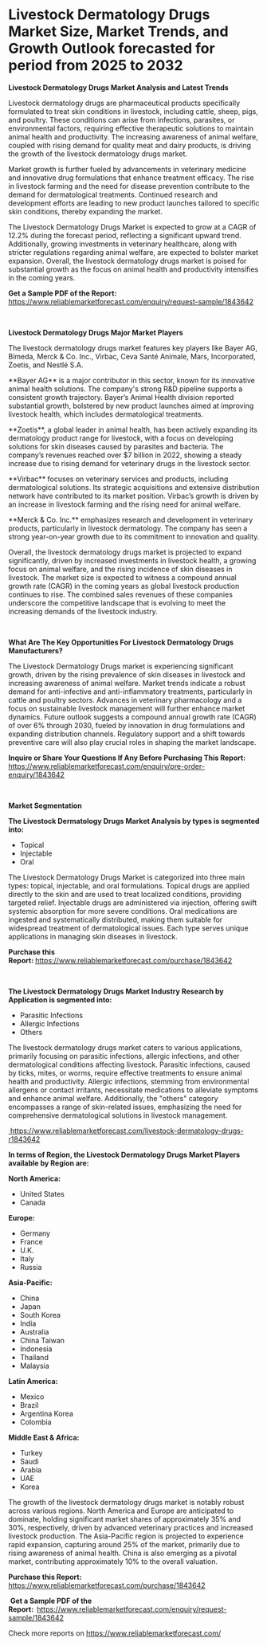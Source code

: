 <p><h1>Livestock Dermatology Drugs Market Size, Market Trends, and Growth Outlook forecasted for period from 2025 to 2032</h1></p><p><strong>Livestock Dermatology Drugs Market Analysis and Latest Trends</strong></p>
<p><p>Livestock dermatology drugs are pharmaceutical products specifically formulated to treat skin conditions in livestock, including cattle, sheep, pigs, and poultry. These conditions can arise from infections, parasites, or environmental factors, requiring effective therapeutic solutions to maintain animal health and productivity. The increasing awareness of animal welfare, coupled with rising demand for quality meat and dairy products, is driving the growth of the livestock dermatology drugs market.</p><p>Market growth is further fueled by advancements in veterinary medicine and innovative drug formulations that enhance treatment efficacy. The rise in livestock farming and the need for disease prevention contribute to the demand for dermatological treatments. Continued research and development efforts are leading to new product launches tailored to specific skin conditions, thereby expanding the market.</p><p>The Livestock Dermatology Drugs Market is expected to grow at a CAGR of 12.2% during the forecast period, reflecting a significant upward trend. Additionally, growing investments in veterinary healthcare, along with stricter regulations regarding animal welfare, are expected to bolster market expansion. Overall, the livestock dermatology drugs market is poised for substantial growth as the focus on animal health and productivity intensifies in the coming years.</p></p>
<p><strong>Get a Sample PDF of the Report:&nbsp;</strong> <a href="https://www.reliablemarketforecast.com/enquiry/request-sample/1843642?utm_campaign=2307&utm_medium=2&utm_source=Github&utm_content=ia&utm_term=30032025&utm_id=livestock-dermatology-drugs">https://www.reliablemarketforecast.com/enquiry/request-sample/1843642</a></p>
<p>&nbsp;</p>
<p><strong>Livestock Dermatology Drugs Major Market Players</strong></p>
<p><p>The livestock dermatology drugs market features key players like Bayer AG, Bimeda, Merck & Co. Inc., Virbac, Ceva Santé Animale, Mars, Incorporated, Zoetis, and Nestlé S.A. </p><p>**Bayer AG** is a major contributor in this sector, known for its innovative animal health solutions. The company's strong R&D pipeline supports a consistent growth trajectory. Bayer’s Animal Health division reported substantial growth, bolstered by new product launches aimed at improving livestock health, which includes dermatological treatments.</p><p>**Zoetis**, a global leader in animal health, has been actively expanding its dermatology product range for livestock, with a focus on developing solutions for skin diseases caused by parasites and bacteria. The company’s revenues reached over $7 billion in 2022, showing a steady increase due to rising demand for veterinary drugs in the livestock sector.</p><p>**Virbac** focuses on veterinary services and products, including dermatological solutions. Its strategic acquisitions and extensive distribution network have contributed to its market position. Virbac’s growth is driven by an increase in livestock farming and the rising need for animal welfare.</p><p>**Merck & Co. Inc.** emphasizes research and development in veterinary products, particularly in livestock dermatology. The company has seen a strong year-on-year growth due to its commitment to innovation and quality.</p><p>Overall, the livestock dermatology drugs market is projected to expand significantly, driven by increased investments in livestock health, a growing focus on animal welfare, and the rising incidence of skin diseases in livestock. The market size is expected to witness a compound annual growth rate (CAGR) in the coming years as global livestock production continues to rise. The combined sales revenues of these companies underscore the competitive landscape that is evolving to meet the increasing demands of the livestock industry.</p></p>
<p>&nbsp;</p>
<p><strong>What Are The Key Opportunities For Livestock Dermatology Drugs Manufacturers?</strong></p>
<p><p>The Livestock Dermatology Drugs market is experiencing significant growth, driven by the rising prevalence of skin diseases in livestock and increasing awareness of animal welfare. Market trends indicate a robust demand for anti-infective and anti-inflammatory treatments, particularly in cattle and poultry sectors. Advances in veterinary pharmacology and a focus on sustainable livestock management will further enhance market dynamics. Future outlook suggests a compound annual growth rate (CAGR) of over 6% through 2030, fueled by innovation in drug formulations and expanding distribution channels. Regulatory support and a shift towards preventive care will also play crucial roles in shaping the market landscape.</p></p>
<p><strong>Inquire or Share Your Questions If Any Before Purchasing This Report:</strong> <a href="https://www.reliablemarketforecast.com/enquiry/pre-order-enquiry/1843642?utm_campaign=2307&utm_medium=2&utm_source=Github&utm_content=ia&utm_term=30032025&utm_id=livestock-dermatology-drugs">https://www.reliablemarketforecast.com/enquiry/pre-order-enquiry/1843642</a></p>
<p>&nbsp;</p>
<p><strong>Market Segmentation</strong></p>
<p><strong>The Livestock Dermatology Drugs Market Analysis by types is segmented into:</strong></p>
<p><ul><li>Topical</li><li>Injectable</li><li>Oral</li></ul></p>
<p><p>The Livestock Dermatology Drugs Market is categorized into three main types: topical, injectable, and oral formulations. Topical drugs are applied directly to the skin and are used to treat localized conditions, providing targeted relief. Injectable drugs are administered via injection, offering swift systemic absorption for more severe conditions. Oral medications are ingested and systematically distributed, making them suitable for widespread treatment of dermatological issues. Each type serves unique applications in managing skin diseases in livestock.</p></p>
<p><strong>Purchase this Report:&nbsp;</strong><a href="https://www.reliablemarketforecast.com/purchase/1843642?utm_campaign=2307&utm_medium=2&utm_source=Github&utm_content=ia&utm_term=30032025&utm_id=livestock-dermatology-drugs">https://www.reliablemarketforecast.com/purchase/1843642</a></p>
<p>&nbsp;</p>
<p><strong>The Livestock Dermatology Drugs Market Industry Research by Application is segmented into:</strong></p>
<p><ul><li>Parasitic Infections</li><li>Allergic Infections</li><li>Others</li></ul></p>
<p><p>The livestock dermatology drugs market caters to various applications, primarily focusing on parasitic infections, allergic infections, and other dermatological conditions affecting livestock. Parasitic infections, caused by ticks, mites, or worms, require effective treatments to ensure animal health and productivity. Allergic infections, stemming from environmental allergens or contact irritants, necessitate medications to alleviate symptoms and enhance animal welfare. Additionally, the "others" category encompasses a range of skin-related issues, emphasizing the need for comprehensive dermatological solutions in livestock management.</p></p>
<p><a href="https://www.reliablemarketforecast.com/livestock-dermatology-drugs-r1843642?utm_campaign=2307&utm_medium=2&utm_source=Github&utm_content=ia&utm_term=30032025&utm_id=livestock-dermatology-drugs">&nbsp;https://www.reliablemarketforecast.com/livestock-dermatology-drugs-r1843642</a></p>
<p><strong>In terms of Region, the Livestock Dermatology Drugs Market Players available by Region are:</strong></p>
<p>
    <p> <strong> North America: </strong>
        <ul>
            <li>United States</li>
            <li>Canada</li>
        </ul>
        </p> 
    <p> <strong> Europe: </strong>
        <ul>
            <li>Germany</li>
            <li>France</li>
            <li>U.K.</li>
            <li>Italy</li>
            <li>Russia</li>
        </ul>
        </p> 
    <p> <strong> Asia-Pacific: </strong>
        <ul>
            <li>China</li>
            <li>Japan</li>
            <li>South Korea</li>
            <li>India</li>
            <li>Australia</li>
            <li>China Taiwan</li>
            <li>Indonesia</li>
            <li>Thailand</li>
            <li>Malaysia</li>
        </ul>
        </p> 
    <p> <strong> Latin America: </strong>
        <ul>
            <li>Mexico</li>
            <li>Brazil</li>
            <li>Argentina Korea</li>
            <li>Colombia</li>
        </ul>
        </p> 
    <p> <strong> Middle East & Africa: </strong>
        <ul>
            <li>Turkey</li>
            <li>Saudi</li>
            <li>Arabia</li>
            <li>UAE</li>
            <li>Korea</li>
        </ul>
    </p>
    </p>
<p><p>The growth of the livestock dermatology drugs market is notably robust across various regions. North America and Europe are anticipated to dominate, holding significant market shares of approximately 35% and 30%, respectively, driven by advanced veterinary practices and increased livestock production. The Asia-Pacific region is projected to experience rapid expansion, capturing around 25% of the market, primarily due to rising awareness of animal health. China is also emerging as a pivotal market, contributing approximately 10% to the overall valuation.</p></p>
<p><strong>Purchase this Report: </strong><a href="https://www.reliablemarketforecast.com/purchase/1843642?utm_campaign=2307&utm_medium=2&utm_source=Github&utm_content=ia&utm_term=30032025&utm_id=livestock-dermatology-drugs">https://www.reliablemarketforecast.com/purchase/1843642</a></p>
<p>&nbsp;<strong>Get a Sample PDF of the Report:&nbsp;&nbsp;</strong><a href="https://www.reliablemarketforecast.com/enquiry/request-sample/1843642?utm_campaign=2307&utm_medium=2&utm_source=Github&utm_content=ia&utm_term=30032025&utm_id=livestock-dermatology-drugs">https://www.reliablemarketforecast.com/enquiry/request-sample/1843642</a></p>
<p><strong></strong></p>
<p>Check more reports on <a href="https://www.reliablemarketforecast.com/?utm_campaign=2307&utm_medium=2&utm_source=Github&utm_content=ia&utm_term=30032025&utm_id=livestock-dermatology-drugs">https://www.reliablemarketforecast.com/</a></p>